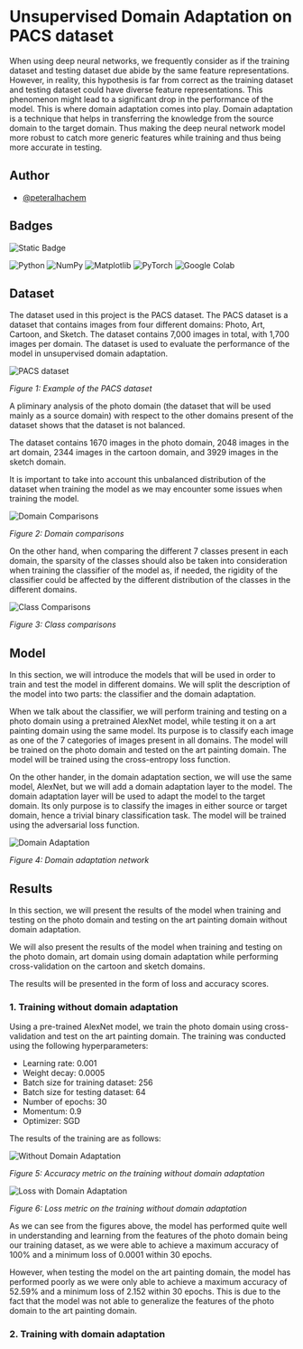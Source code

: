 # Unsupervised Domain Adaptation on PACS dataset

When using deep neural networks, we frequently consider as if the training dataset and testing dataset due abide by the same feature representations. However, in reality, this hypothesis is far from correct as the training dataset and testing dataset could have diverse feature representations. This phenomenon might lead to a significant drop in the performance of the model. This is where domain adaptation comes into play. Domain adaptation is a technique that helps in transferring the knowledge from the source domain to the target domain. Thus making the deep neural network model more robust to catch more generic features while training and thus being more accurate in testing.

## Author

- [@peteralhachem](https://github.com/peteralhachem)

## Badges

![Static Badge](https://img.shields.io/badge/university-poliTO-green)

![Python](https://img.shields.io/badge/python-3670A0?style=for-the-badge&logo=python&logoColor=ffdd54)
![NumPy](https://img.shields.io/badge/numpy-%23013243.svg?style=for-the-badge&logo=numpy&logoColor=white)
![Matplotlib](https://img.shields.io/badge/Matplotlib-%233F4F75.svg?style=for-the-badge&logo=Matplotlib&logoColor=black)
![PyTorch](https://img.shields.io/badge/PyTorch-%23EE4C2C.svg?style=for-the-badge&logo=PyTorch&logoColor=white)
![Google Colab](https://img.shields.io/badge/Google%20Colab-%23F9A825.svg?style=for-the-badge&logo=googlecolab&logoColor=white)

## Dataset

The dataset used in this project is the PACS dataset. The PACS dataset is a dataset that contains images from four different domains: Photo, Art, Cartoon, and Sketch. The dataset contains 7,000 images in total, with 1,700 images per domain. The dataset is used to evaluate the performance of the model in unsupervised domain adaptation.

![PACS dataset](./img/Photo_Domain.png)

_Figure 1: Example of the PACS dataset_

A pliminary analysis of the photo domain (the dataset that will be used mainly as a source domain) with respect to the other domains present of the dataset shows that the dataset is not balanced.

The dataset contains 1670 images in the photo domain, 2048 images in the art domain, 2344 images in the cartoon domain, and 3929 images in the sketch domain.

It is important to take into account this unbalanced distribution of the dataset when training the model as we may encounter some issues when training the model.

![Domain Comparisons](./img/domain%20comparisons.png)

_Figure 2: Domain comparisons_

On the other hand, when comparing the different 7 classes present in each domain, the sparsity of the classes should also be taken into consideration when training the classifier of the model as, if needed, the rigidity of the classifier could be affected by the different distribution of the classes in the different domains.

![Class Comparisons](./img/class%20comparisons.png)

_Figure 3: Class comparisons_

## Model

In this section, we will introduce the models that will be used in order to train and test the model in different domains. We will split the description of the model into two parts: the classifier and the domain adaptation.

When we talk about the classifier, we will perform training and testing on a photo domain using a pretrained AlexNet model, while testing it on a art painting domain using the same model. Its purpose is to classify each image as one of the 7 categories of images present in all domains. The model will be trained on the photo domain and tested on the art painting domain. The model will be trained using the cross-entropy loss function.

On the other hander, in the domain adaptation section, we will use the same model, AlexNet, but we will add a domain adaptation layer to the model. The domain adaptation layer will be used to adapt the model to the target domain. Its only purpose is to classify the images in either source or target domain, hence a trivial binary classification task. The model will be trained using the adversarial loss function.

![Domain Adaptation](./img/domain_adaptation_network.png)

_Figure 4: Domain adaptation network_

## Results

In this section, we will present the results of the model when training and testing on the photo domain and testing on the art painting domain without domain adaptation.

We will also present the results of the model when training and testing on the photo domain, art domain using domain adaptation while performing cross-validation on the cartoon and sketch domains.

The results will be presented in the form of loss and accuracy scores.

### 1. Training without domain adaptation

Using a pre-trained AlexNet model, we train the photo domain using cross-validation and test on the art painting domain. The training was conducted using the following hyperparameters:

- Learning rate: 0.001
- Weight decay: 0.0005
- Batch size for training dataset: 256
- Batch size for testing dataset: 64
- Number of epochs: 30
- Momentum: 0.9
- Optimizer: SGD

The results of the training are as follows:

![Without Domain Adaptation](./img/Without_DA.png)

_Figure 5: Accuracy metric on the training without domain adaptation_

![Loss with Domain Adaptation](./img/Without_DA_loss.png)

_Figure 6: Loss metric on the training without domain adaptation_

As we can see from the figures above, the model has performed quite well in understanding and learning from the features of the photo domain being our training dataset, as we were able to achieve a maximum accuracy of 100% and a minimum loss of 0.0001 within 30 epochs.

However, when testing the model on the art painting domain, the model has performed poorly as we were only able to achieve a maximum accuracy of 52.59% and a minimum loss of 2.152 within 30 epochs. This is due to the fact that the model was not able to generalize the features of the photo domain to the art painting domain.

### 2. Training with domain adaptation
